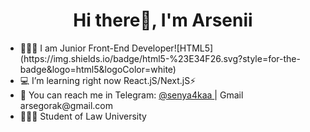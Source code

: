 <h1 align="center">Hi there👋, I'm Arsenii</h1> 
<ul> <li>👨🏻‍💻 I am Junior Front-End Developer![HTML5](https://img.shields.io/badge/html5-%23E34F26.svg?style=for-the-badge&logo=html5&logoColor=white)</li>
<li> 💻 I’m learning right now React.jS/Next.jS⚡</li>
<li> 💌 You can reach me in Telegram: <a href="https://t.me/seny4kaa" target="_blank"> @senya4kaa </a> | Gmail arsegorak@gmail.com </li>
<li>🧑🏼‍⚖️ Student of Law University</li></ul>
<!---
ars3nii/ars3nii is a ✨ special ✨ repository because its `README.md` (this file) appears on your GitHub profile.
You can click the Preview link to take a look at your changes.
--->
